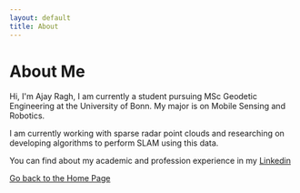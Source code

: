 ```yaml
---
layout: default
title: About
---
```


# About Me

Hi, I'm Ajay Ragh, I am currently a student pursuing MSc Geodetic Engineering at the University of Bonn.
My major is on Mobile Sensing and Robotics.

I am currently working with sparse radar point clouds and researching on developing algorithms to perform SLAM using this data.

You can find about my academic and profession experience in my [Linkedin](https://www.linkedin.com/in/ajay-ragh/)

[Go back to the Home Page](/)
